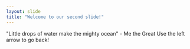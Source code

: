 ```yaml
---
layout: slide
title: "Welcome to our second slide!"
---
```

"Little drops of water make the mighty ocean" - Me the Great
Use the left arrow to go back!
